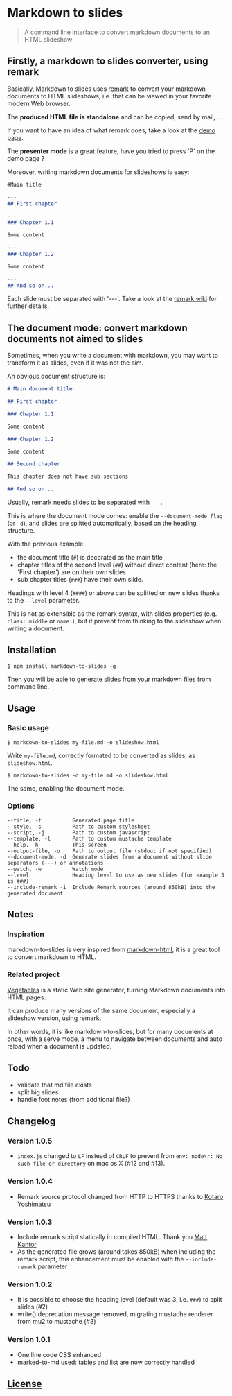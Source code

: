 # Markdown to slides

> A command line interface to convert markdown documents to an HTML slideshow

## Firstly, a markdown to slides converter, using remark

Basically, Markdown to slides uses [remark](https://github.com/gnab/remark) to convert your markdown documents to HTML slideshows, i.e. that can be viewed in your favorite modern Web browser.

The **produced HTML file is standalone** and can be copied, send by mail, ...

If you want to have an idea of what remark does, take a look at the [demo page](https://remarkjs.com/#1).

The **presenter mode** is a great feature, have you tried to press 'P' on the demo page ?

Moreover, writing markdown documents for slideshows is easy:

```markdown
#Main title

---
## First chapter

---
### Chapter 1.1

Some content

---
### Chapter 1.2

Some content

---
## And so on...
```

Each slide must be separated with '---'. Take a look at the [remark wiki](https://github.com/gnab/remark/wiki) for further details.

## The document mode: convert markdown documents not aimed to slides

Sometimes, when you write a document with markdown, you may want to transform it as slides, even if it was not the aim.

An obvious document structure is:

```markdown
# Main document title

## First chapter

### Chapter 1.1

Some content

### Chapter 1.2

Some content

## Second chapter

This chapter does not have sub sections

## And so on...
```

Usually, remark needs slides to be separated with `---`.

This is where the document mode comes: enable the `--document-mode flag` (or `-d`), and slides are splitted automatically, based on the heading structure.

With the previous example:

- the document title (`#`) is decorated as the main title
- chapter titles of the second level (`##`) without direct content (here: the 'First chapter') are on their own slides
- sub chapter titles (`###`) have their own slide.

Headings with level 4 (`####`) or above can be splitted on new slides thanks to the `--level` parameter.

This is not as extensible as the remark syntax, with slides properties (e.g. `class: middle` or `name:`), but it prevent from thinking to the slideshow when writing a document.

## Installation

    $ npm install markdown-to-slides -g

Then you will be able to generate slides from your markdown files from command line.

## Usage

### Basic usage

    $ markdown-to-slides my-file.md -o slideshow.html

Write `my-file.md`, correctly formated to be converted as slides, as `slideshow.html`.

    $ markdown-to-slides -d my-file.md -o slideshow.html

The same, enabling the document mode.

### Options

```
--title, -t          Generated page title
--style, -s          Path to custom stylesheet
--script, -j         Path to custom javascript
--template, -l       Path to custom mustache template
--help, -h           This screen
--output-file, -o    Path to output file (stdout if not specified)
--document-mode, -d  Generate slides from a document without slide separators (---) or annotations
--watch, -w          Watch mode
--level              Heading level to use as new slides (for example 3 is ###)
--include-remark -i  Include Remark sources (around 850kB) into the generated document
```

## Notes

### Inspiration

markdown-to-slides is very inspired from [markdown-html](https://github.com/fragphace/markdown-html/), it is a great tool to convert markdown to HTML.

### Related project

[Vegetables](http://partageit.github.io/vegetables/) is a static Web site generator, turning Markdown documents into HTML pages.

It can produce many versions of the same document, especially a slideshow version, using remark.

In other words, it is like markdown-to-slides, but for many documents at once, with a serve mode, a menu to navigate between documents and auto reload when a document is updated.

## Todo

- validate that md file exists
- split big slides
- handle foot notes (from additional file?)

## Changelog

### Version 1.0.5

- `index.js` changed to `LF` instead of `CRLF` to prevent from `env: node\r: No such file or directory` on mac os X (#12 and #13).

### Version 1.0.4

- Remark source protocol changed from HTTP to HTTPS thanks to [Kotaro Yoshimatsu](https://github.com/ktrysmt)

### Version 1.0.3

- Include remark script statically in compiled HTML. Thank you [Matt Kantor](https://github.com/mkantor)
- As the generated file grows (around takes 850kB) when including the remark script, this enhancement must be enabled with the `--include-remark` parameter

### Version 1.0.2

- It is possible to choose the heading level (default was 3, i.e. `###`) to split slides (#2)
- write() deprecation message removed, migrating mustache renderer from mu2 to mustache (#3)

### Version 1.0.1

- One line code CSS enhanced
- marked-to-md used: tables and list are now correctly handled

## [License](LICENSE)
